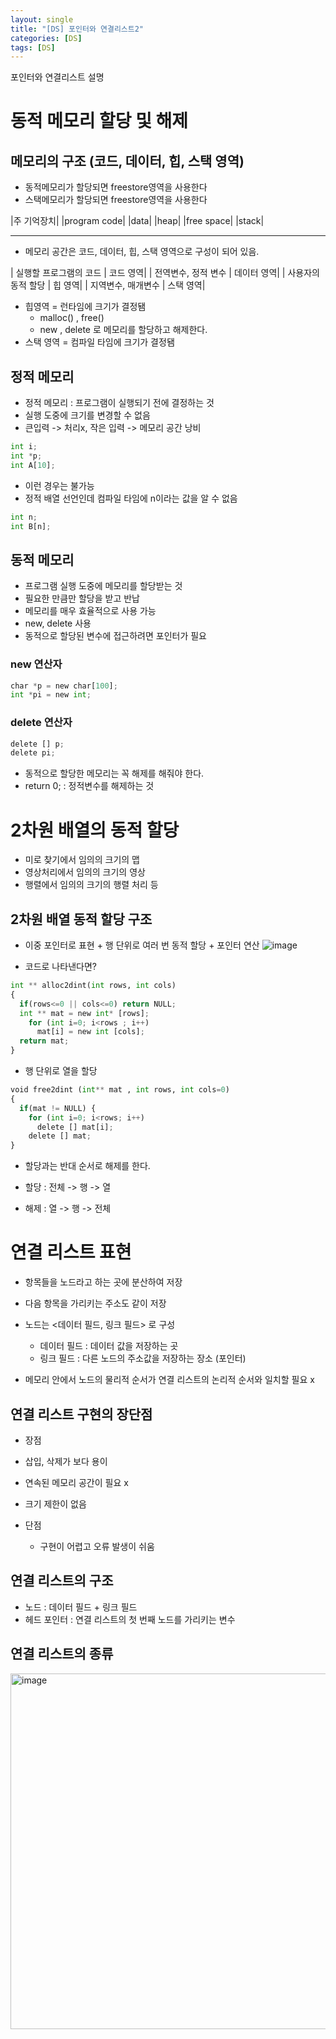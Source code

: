```yaml
---
layout: single
title: "[DS] 포인터와 연결리스트2"
categories: [DS]
tags: [DS]
---
```

포인터와 연결리스트 설명

# 동적 메모리 할당 및 해제
## 메모리의 구조 (코드, 데이터, 힙, 스택 영역)
- 동적메모리가 할당되면 freestore영역을 사용한다
- 스택메모리가 할당되면 freestore영역을 사용한다

|주 기억장치|
|program code|
|data|
|heap|
|free space|
|stack|

---
- 메모리 공간은 코드, 데이터, 힙, 스택 영역으로 구성이 되어 있음.


| 실행할 프로그램의 코드 | 코드 영역|
| 전역변수, 정적 변수 | 데이터 영역|
| 사용자의 동적 할당 | 힙 영역|
| 지역변수, 매개변수 | 스택 영역|

- 힙영역 = 런타임에 크기가 결정됌
  -  malloc() , free()
  -  new , delete 로 메모리를 할당하고 해제한다.
- 스택 영역 = 컴파일 타임에 크기가 결정됌

## 정적 메모리
- 정적 메모리 : 프로그램이 실행되기 전에 결정하는 것
- 실행 도중에 크기를 변경할 수 없음
- 큰입력 -> 처리x, 작은 입력 -> 메모리 공간 낭비

```python
int i;
int *p;
int A[10];
```

- 이런 경우는 불가능
- 정적 배열 선언인데 컴파일 타임에 n이라는 값을 알 수 없음
```python
int n;
int B[n];
```

## 동적 메모리
- 프로그램 실행 도중에 메모리를 할당받는 것
- 필요한 만큼만 할당을 받고 반납
- 메모리를 매우 효율적으로 사용 가능
- new, delete 사용
- 동적으로 할당된 변수에 접근하려면 포인터가 필요

### new 연산자
```python
char *p = new char[100];
int *pi = new int;
```
### delete 연산자
```python
delete [] p;
delete pi;
```
- 동적으로 할당한 메모리는 꼭 해제를 해줘야 한다.
- return 0; : 정적변수를 해제하는 것

# 2차원 배열의 동적 할당
- 미로 찾기에서 임의의 크기의 맵
- 영상처리에서 임의의 크기의 영상
- 행렬에서 임의의 크기의 행렬 처리 등

## 2차원 배열 동적 할당 구조
- 이중 포인터로 표현 + 행 단위로 여러 번 동적 할당 + 포인터 연산
![image](https://github.com/user-attachments/assets/523f89c7-cd93-43dd-82a4-da142eefcae5)

- 코드로 나타낸다면?
```python
int ** alloc2dint(int rows, int cols)
{
  if(rows<=0 || cols<=0) return NULL;
  int ** mat = new int* [rows];
    for (int i=0; i<rows ; i++)
      mat[i] = new int [cols];
  return mat;
}
```
- 행 단위로 열을 할당

```python
void free2dint (int** mat , int rows, int cols=0)
{
  if(mat != NULL) {
    for (int i=0; i<rows; i++)
      delete [] mat[i];
    delete [] mat;
}
```
- 할당과는 반대 순서로 해제를 한다.

- 할당 : 전체 -> 행 -> 열
- 해제 : 열 -> 행 -> 전체

# 연결 리스트 표현 
- 항목들을 노드라고 하는 곳에 분산하여 저장
- 다음 항목을 가리키는 주소도 같이 저장

- 노드는 <데이터 필드, 링크 필드> 로 구성
  - 데이터 필드 : 데이터 값을 저장하는 곳
  - 링크 필드 : 다른 노드의 주소값을 저장하는 장소 (포인터)

- 메모리 안에서 노드의 물리적 순서가 연결 리스트의 논리적 순서와 일치할 필요 x

## 연결 리스트 구현의 장단점
- 장점
 - 삽입, 삭제가 보다 용이
 - 연속된 메모리 공간이 필요 x
 - 크기 제한이 없음

- 단점
  - 구현이 어렵고 오류 발생이 쉬움

## 연결 리스트의 구조
- 노드 : 데이터 필드 + 링크 필드
- 헤드 포인터 : 연결 리스트의 첫 번째 노드를 가리키는 변수

## 연결 리스트의 종류
<img width="569" alt="image" src="https://github.com/user-attachments/assets/6a5f8bc4-947d-459c-af45-cbd0a827610c" />












